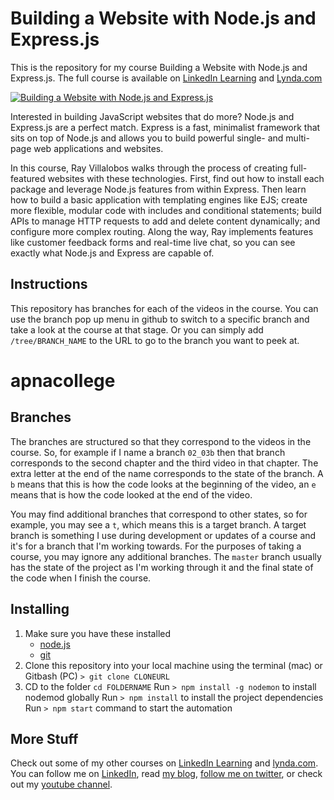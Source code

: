 # Building a Website with Node.js and Express.js
This is the repository for my course Building a Website with Node.js and Express.js. The full course is available on [LinkedIn Learning](https://www.linkedin.com/learning/building-a-website-with-node-js-and-express-js?trk=insiders_6787408_learning) and [Lynda.com](https://www.lynda.com/Express-js-tutorials/Building-Website-Node-js-Express-js/502310-2.html)

[![Building a Website with Node.js and Express.js](https://media-exp2.licdn.com/media-proxy/ext?w=1200&h=675&f=n&hash=e1P0u0YoBCeiMKFIjsJVxCTwgbU%3D&ora=1%2CaFBCTXdkRmpGL2lvQUFBPQ%2CxAVta5g-0R6plxVUzgUv5K_PrkC9q0RIUJDPBy-kWyep-9WfZXfresbfZLSiol8TeCwAkgExfeuoQzTjFI69LcLmY4Yx3A)](https://www.linkedin.com/learning/building-a-website-with-node-js-and-express-js)

Interested in building JavaScript websites that do more? Node.js and Express.js are a perfect match. Express is a fast, minimalist framework that sits on top of Node.js and allows you to build powerful single- and multi-page web applications and websites.

In this course, Ray Villalobos walks through the process of creating full-featured websites with these technologies. First, find out how to install each package and leverage Node.js features from within Express. Then learn how to build a basic application with templating engines like EJS; create more flexible, modular code with includes and conditional statements; build APIs to manage HTTP requests to add and delete content dynamically; and configure more complex routing. Along the way, Ray implements features like customer feedback forms and real-time live chat, so you can see exactly what Node.js and Express are capable of.
## Instructions
This repository has branches for each of the videos in the course. You can use the branch pop up menu in github to switch to a specific branch and take a look at the course at that stage. Or you can simply add `/tree/BRANCH_NAME` to the URL to go to the branch you want to peek at. 
# apnacollege
## Branches
The branches are structured so that they correspond to the videos in the course. So, for example if I name a branch `02_03b` then that branch corresponds to the second chapter and the third video in that chapter. The extra letter at the end of the name corresponds to the state of the branch. A `b` means that this is how the code looks at the beginning of the video, an `e` means that is how the code looked at the end of the video.

You may find additional branches that correspond to other states, so for example, you may see a `t`, which means this is a target branch. A target branch is something I use during development or updates of a course and it's for a branch that I'm working towards. For the purposes of taking a course, you may ignore any additional branches. The `master` branch usually has the state of the project as I'm working through it and the final state of the code when I finish the course. 

## Installing
1. Make sure you have these installed
	- [node.js](http://nodejs.org/)
	- [git](http://git-scm.com/)
2. Clone this repository into your local machine using the terminal (mac) or Gitbash (PC) `> git clone CLONEURL`
3. CD to the folder `cd FOLDERNAME`
Run `> npm install -g nodemon` to install nodemod globally
Run `> npm install` to install the project dependencies
Run `> npm start` command to start the automation

## More Stuff
Check out some of my other courses on [LinkedIn Learning](https://www.linkedin.com/learning/instructors/ray-villalobos?trk=insiders_6787408_learning) and [lynda.com](http://lynda.com/rayvillalobos). You can follow me on [LinkedIn](https://www.linkedin.com/in/planetoftheweb/), read [my blog](http://raybo.org), [follow me on twitter](http://twitter.com/planetoftheweb), or check out my [youtube channel](http://youtube.com/planetoftheweb).
